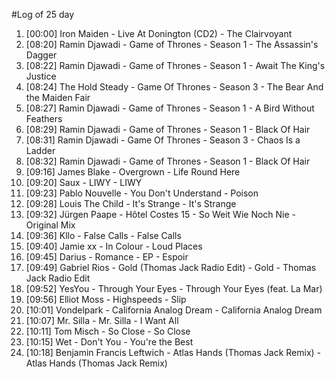 #Log of 25 day

1. [00:00] Iron Maiden - Live At Donington (CD2) - The Clairvoyant
1. [08:20] Ramin Djawadi - Game of Thrones - Season 1 - The Assassin's Dagger
1. [08:22] Ramin Djawadi - Game of Thrones - Season 1 - Await The King's Justice
1. [08:24] The Hold Steady - Game Of Thrones - Season 3 - The Bear And the Maiden Fair
1. [08:27] Ramin Djawadi - Game of Thrones - Season 1 - A Bird Without Feathers
1. [08:29] Ramin Djawadi - Game of Thrones - Season 1 - Black Of Hair
1. [08:31] Ramin Djawadi - Game Of Thrones - Season 3 - Chaos Is a Ladder
1. [08:32] Ramin Djawadi - Game of Thrones - Season 1 - Black Of Hair
1. [09:16] James Blake - Overgrown - Life Round Here
1. [09:20] Saux - LIWY - LIWY
1. [09:23] Pablo Nouvelle - You Don't Understand - Poison
1. [09:28] Louis The Child - It's Strange - It's Strange
1. [09:32] Jürgen Paape - Hôtel Costes 15 - So Weit Wie Noch Nie - Original Mix
1. [09:36] Kllo - False Calls - False Calls
1. [09:40] Jamie xx - In Colour - Loud Places
1. [09:45] Darius - Romance - EP - Espoir
1. [09:49] Gabriel Rios - Gold (Thomas Jack Radio Edit) - Gold - Thomas Jack Radio Edit
1. [09:52] YesYou - Through Your Eyes - Through Your Eyes (feat. La Mar)
1. [09:56] Elliot Moss - Highspeeds - Slip
1. [10:01] Vondelpark - California Analog Dream - California Analog Dream
1. [10:07] Mr. Silla - Mr. Silla - I Want All
1. [10:11] Tom Misch - So Close - So Close
1. [10:15] Wet - Don't You - You're the Best
1. [10:18] Benjamin Francis Leftwich - Atlas Hands (Thomas Jack Remix) - Atlas Hands (Thomas Jack Remix)
